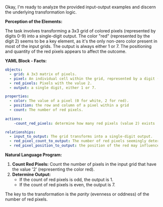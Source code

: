 Okay, I'm ready to analyze the provided input-output examples and discern the underlying transformation logic.

**Perception of the Elements:**

The task involves transforming a 3x3 grid of colored pixels (represented by digits 0-9) into a single-digit output. The color "red" (represented by the digit 2) seems to be a key element, as it's the only non-zero color present in most of the input grids. The output is always either 1 or 7. The positioning and quantity of the red pixels appears to affect the outcome.

**YAML Block - Facts:**


```yaml
objects:
  - grid: A 3x3 matrix of pixels.
  - pixel: An individual cell within the grid, represented by a digit (0-9).
  - red_pixels: Pixels with the value 2.
  - output: a single digit, either 1 or 7.

properties:
  - color: The value of a pixel (0 for white, 2 for red).
  - position: the row and column of a pixel within a grid
  - count: The number of red pixels.
    
actions:
    -count_red_pixels: determine how many red pixels (value 2) exists

relationships:
  - input_to_output: The grid transforms into a single-digit output.
  - red_pixel_count_to_output: The number of red pixels seemingly determines the output value.
  - red_pixel_position_to_output: the position of the red may influence the output.
```


**Natural Language Program:**

1.  **Count Red Pixels:** Count the number of pixels in the input grid that have the value '2' (representing the color red).
2.  **Determine Output:**
    *   If the count of red pixels is odd, the output is 1.
    *   If the count of red pixels is even, the output is 7.

The key to the transformation is the *parity* (evenness or oddness) of the number of red pixels.
